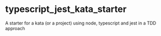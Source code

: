 # typescript_jest_kata_starter
A starter for a kata (or a project) using node, typescript and jest in a TDD approach
